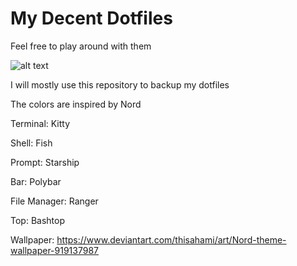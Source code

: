 # My Decent Dotfiles
Feel free to play around with them


![alt text](https://i.imgur.com/9XZyFpF.jpg)

I will mostly use this repository to backup my dotfiles

The colors are inspired by Nord

Terminal: Kitty

Shell: Fish

Prompt: Starship

Bar: Polybar

File Manager: Ranger

Top: Bashtop

Wallpaper: https://www.deviantart.com/thisahami/art/Nord-theme-wallpaper-919137987




